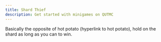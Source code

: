 ```yaml
---
title: Shard Thief
description: Get started with minigames on QUTMC
---
```

Basically the opposite of hot potato (hyperlink to hot potato), hold on the shard as long as you can to win.